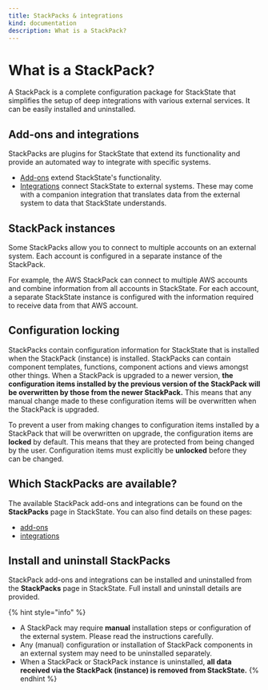 ```yaml
---
title: StackPacks & integrations
kind: documentation
description: What is a StackPack?
---
```


# What is a StackPack?

A StackPack is a complete configuration package for StackState that simplifies the setup of deep integrations with various external services. It can be easily installed and uninstalled.

## Add-ons and integrations

StackPacks are plugins for StackState that extend its functionality and provide an automated way to integrate with specific systems.

- [Add-ons](/stackpacks/add-ons/) extend StackState's functionality.
- [Integrations](/stackpacks/integrations/) connect StackState to external systems. These may come with a companion integration that translates data from the external system to data that StackState understands.

## StackPack instances

Some StackPacks allow you to connect to multiple accounts on an external system. Each account is configured in a separate instance of the StackPack.

For example, the AWS StackPack can connect to multiple AWS accounts and combine information from all accounts in StackState. For each account, a separate StackState instance is configured with the information required to receive data from that AWS account.

## Configuration locking

StackPacks contain configuration information for StackState that is installed when the StackPack (instance) is installed. StackPacks can contain component templates, functions, component actions and views amongst other things. When a StackPack is upgraded to a newer version, **the configuration items installed by the previous version of the StackPack will be overwritten by those from the newer StackPack.** This means that any manual change made to these configuration items will be overwritten when the StackPack is upgraded.

To prevent a user from making changes to configuration items installed by a StackPack that will be overwritten on upgrade, the configuration items are **locked** by default. This means that they are protected from being changed by the user. Configuration items must explicitly be **unlocked** before they can be changed.

## Which StackPacks are available?

The available StackPack add-ons and integrations can be found on the **StackPacks** page in StackState. You can also find details on these pages:
- [add-ons](/stackpacks/add-ons)
- [integrations](/stackpacks/integrations)

## Install and uninstall StackPacks

StackPack add-ons and integrations can be installed and uninstalled from the **StackPacks** page in StackState. Full install and uninstall details are provided.

{% hint style="info" %}
- A StackPack may require **manual** installation steps or configuration of the external system. Please read the instructions carefully.
- Any (manual) configuration or installation of StackPack components in an external system may need to be uninstalled separately.
- When a StackPack or StackPack instance is uninstalled, **all data received via the StackPack (instance) is removed from StackState.**
{% endhint %}
